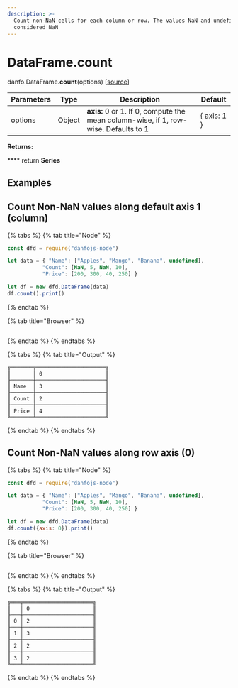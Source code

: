 ```yaml
---
description: >-
  Count non-NaN cells for each column or row. The values NaN and undefined are
  considered NaN
---
```


# DataFrame.count

danfo.DataFrame.**count**(options) \[[source](https://github.com/opensource9ja/danfojs/blob/3398c2f540c16ac95599a05b6f2db4eff8a258c9/danfojs/src/core/frame.js#L454)]

| Parameters | Type   | Description                                                                         | Default     |
| ---------- | ------ | ----------------------------------------------------------------------------------- | ----------- |
| options    | Object | **axis:** 0 or 1. If 0, compute the mean column-wise, if 1, row-wise. Defaults to 1 | { axis: 1 } |

**Returns:**

&#x20;      ****       return **Series**

## **Examples**

## Count Non-NaN values along default axis 1 (column)

{% tabs %}
{% tab title="Node" %}
```javascript
const dfd = require("danfojs-node")

let data = { "Name": ["Apples", "Mango", "Banana", undefined],
           "Count": [NaN, 5, NaN, 10],
           "Price": [200, 300, 40, 250] }

let df = new dfd.DataFrame(data)
df.count().print()
```
{% endtab %}

{% tab title="Browser" %}
```
```
{% endtab %}
{% endtabs %}

{% tabs %}
{% tab title="Output" %}
```
╔═══════╤══════════════════════╗
║       │ 0                    ║
╟───────┼──────────────────────╢
║ Name  │ 3                    ║
╟───────┼──────────────────────╢
║ Count │ 2                    ║
╟───────┼──────────────────────╢
║ Price │ 4                    ║
╚═══════╧══════════════════════╝
```
{% endtab %}
{% endtabs %}

## Count Non-NaN values along row axis (0)

{% tabs %}
{% tab title="Node" %}
```javascript
const dfd = require("danfojs-node")

let data = { "Name": ["Apples", "Mango", "Banana", undefined],
           "Count": [NaN, 5, NaN, 10],
           "Price": [200, 300, 40, 250] }

let df = new dfd.DataFrame(data)
df.count({axis: 0}).print()
```
{% endtab %}

{% tab title="Browser" %}
```
```
{% endtab %}
{% endtabs %}

{% tabs %}
{% tab title="Output" %}
```
╔═══╤══════════════════════╗
║   │ 0                    ║
╟───┼──────────────────────╢
║ 0 │ 2                    ║
╟───┼──────────────────────╢
║ 1 │ 3                    ║
╟───┼──────────────────────╢
║ 2 │ 2                    ║
╟───┼──────────────────────╢
║ 3 │ 2                    ║
╚═══╧══════════════════════╝
```
{% endtab %}
{% endtabs %}

##

